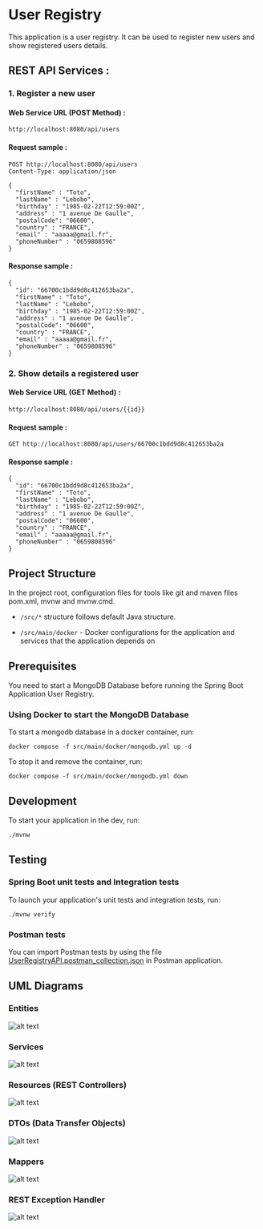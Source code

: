 # User Registry

This application is a user registry. It can be used to register new users and show registered users details.

## REST API Services :

### 1. Register a new user

#### Web Service URL (POST Method) :

```
http://localhost:8080/api/users
```

#### Request sample :

```
POST http://localhost:8080/api/users
Content-Type: application/json

{
  "firstName" : "Toto",
  "lastName" : "Lebobo",
  "birthday" : "1985-02-22T12:59:00Z",
  "address" : "1 avenue De Gaulle",
  "postalCode": "06600",
  "country" : "FRANCE",
  "email" : "aaaaa@gmail.fr",
  "phoneNumber" : "0659808596"
}
```

#### Response sample :

```
{
  "id": "66700c1bdd9d8c412653ba2a",
  "firstName" : "Toto",
  "lastName" : "Lebobo",
  "birthday" : "1985-02-22T12:59:00Z",
  "address" : "1 avenue De Gaulle",
  "postalCode": "06600",
  "country" : "FRANCE",
  "email" : "aaaaa@gmail.fr",
  "phoneNumber" : "0659808596"
}
```

### 2. Show details a registered user

#### Web Service URL (GET Method) :

```
http://localhost:8080/api/users/{{id}}
```

#### Request sample :

```
GET http://localhost:8080/api/users/66700c1bdd9d8c412653ba2a
```

#### Response sample :

```
{
  "id": "66700c1bdd9d8c412653ba2a",
  "firstName" : "Toto",
  "lastName" : "Lebobo",
  "birthday" : "1985-02-22T12:59:00Z",
  "address" : "1 avenue De Gaulle",
  "postalCode": "06600",
  "country" : "FRANCE",
  "email" : "aaaaa@gmail.fr",
  "phoneNumber" : "0659808596"
}
```


## Project Structure

In the project root, configuration files for tools like git and maven files pom.xml, mvnw and mvnw.cmd.

- `/src/*` structure follows default Java structure.


- `/src/main/docker` - Docker configurations for the application and services that the application depends on

## Prerequisites

You need to start a MongoDB Database before running the Spring Boot Application User Registry.

### Using Docker to start the MongoDB Database

To start a mongodb database in a docker container, run:

```
docker compose -f src/main/docker/mongodb.yml up -d
```

To stop it and remove the container, run:

```
docker compose -f src/main/docker/mongodb.yml down
```


## Development

To start your application in the dev, run:

```
./mvnw
```


## Testing

### Spring Boot unit tests and Integration tests

To launch your application's unit tests and integration tests, run:

```
./mvnw verify
```

### Postman tests

You can import Postman tests by using the file [UserRegistryAPI.postman_collection.json](UserRegistryAPI.postman_collection.json) in Postman application.

## UML Diagrams

### Entities

![alt text](https://i.ibb.co/kDB5jSL/entities.png)

### Services

![alt text](https://i.ibb.co/9pv7S5Z/services.png)

### Resources (REST Controllers)

![alt text](https://i.ibb.co/0YVTTVp/User-Resouce.png)

### DTOs (Data Transfer Objects)

![alt text](https://i.ibb.co/hMMTLwz/dtos.png)

### Mappers

![alt text](https://i.ibb.co/qsy6bTT/mappers.png)

### REST Exception Handler

![alt text](https://i.ibb.co/RcfGywf/Rest-Exception-Handler.png)
